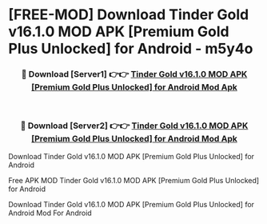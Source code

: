 # [FREE-MOD] Download Tinder Gold v16.1.0 MOD APK [Premium Gold Plus Unlocked] for Android - m5y4o


<div align="center">
<h3>🔴 Download [Server1] 👉👉 <a href="https://apk-comot.site?title=Tinder_Gold_v16.1.0_MOD_APK_[Premium_Gold_Plus_Unlocked]_for_Android">Tinder Gold v16.1.0 MOD APK [Premium Gold Plus Unlocked] for Android Mod Apk</a></h3><br>

<h3>🔴 Download [Server2] 👉👉 <a href="https://apk-comot.site?title=Tinder_Gold_v16.1.0_MOD_APK_[Premium_Gold_Plus_Unlocked]_for_Android">Tinder Gold v16.1.0 MOD APK [Premium Gold Plus Unlocked] for Android Mod Apk</a></h3>
</div>



Download Tinder Gold v16.1.0 MOD APK [Premium Gold Plus Unlocked] for Android 

Free APK MOD Tinder Gold v16.1.0 MOD APK [Premium Gold Plus Unlocked] for Android 

Download Tinder Gold v16.1.0 MOD APK [Premium Gold Plus Unlocked] for Android Mod For Android
